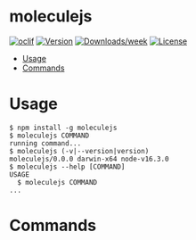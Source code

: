 moleculejs
==========



[![oclif](https://img.shields.io/badge/cli-oclif-brightgreen.svg)](https://oclif.io)
[![Version](https://img.shields.io/npm/v/moleculejs.svg)](https://npmjs.org/package/moleculejs)
[![Downloads/week](https://img.shields.io/npm/dw/moleculejs.svg)](https://npmjs.org/package/moleculejs)
[![License](https://img.shields.io/npm/l/moleculejs.svg)](https://github.com/linkdesu/moleculejs/blob/master/package.json)

<!-- toc -->
* [Usage](#usage)
* [Commands](#commands)
<!-- tocstop -->
# Usage
<!-- usage -->
```sh-session
$ npm install -g moleculejs
$ moleculejs COMMAND
running command...
$ moleculejs (-v|--version|version)
moleculejs/0.0.0 darwin-x64 node-v16.3.0
$ moleculejs --help [COMMAND]
USAGE
  $ moleculejs COMMAND
...
```
<!-- usagestop -->
# Commands
<!-- commands -->

<!-- commandsstop -->
